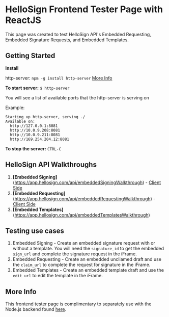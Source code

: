 # HelloSign Frontend Tester Page with ReactJS

This page was created to test HelloSign API's Embedded Requesting, Embedded Signature Requests, and Embedded Templates.

## Getting Started

**Install**

http-server: `npm -g install http-server` [More Info](https://www.npmjs.com/package/http-server)

**To start server:** `$ http-server`

You will see a list of available ports that the http-server is serving on

Example:

```
Starting up http-server, serving ./
Available on:
  http://127.0.0.1:8081
  http://10.0.9.208:8081
  http://10.0.9.211:8081
  http://169.254.204.12:8081
```

**To stop the server:** `CTRL-C`

## HelloSign API Walkthroughs

1. **[Embedded Signing]**(https://app.hellosign.com/api/embeddedSigningWalkthrough) - [Client Side](https://app.hellosign.com/api/embeddedSigningWalkthrough#EmbeddedSigningClientSide)
2. **[Embedded Requesting]**(https://app.hellosign.com/api/embeddedRequestingWalkthrough) - [Client Side](https://app.hellosign.com/api/embeddedRequestingWalkthrough#EmbeddedRequestingClientSide)
3. **[Embedded Templates]**(https://app.hellosign.com/api/embeddedTemplatesWalkthrough)

## Testing use cases

1. Embedded Signing - Create an embedded signature request with or without a template. You will need the `signature_id` to get the embedded `sign_url` and complete the signature request in the iFrame.
2. Embedded Requesting - Create an embedded uncliamed draft and use the `claim_url` to complete the request for signature in the iFrame.
3. Embedded Templates - Create an embedded template draft and use the `edit url` to edit the template in the iFrame. 

## More Info
This frontend tester page is complimentary to separately use with the Node.js backend found [here](https://github.com/latoyazamill/hellosign-console-app).
